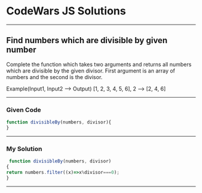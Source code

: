 # CodeWars JS Solutions

---

## Find numbers which are divisible by given number

Complete the function which takes two arguments and returns all numbers which are divisible by the given divisor. First argument is an array of numbers and the second is the divisor.

Example(Input1, Input2 --> Output)
[1, 2, 3, 4, 5, 6], 2 --> [2, 4, 6]


---

### Given Code


```js
function divisibleBy(numbers, divisor){
}
```

---

### My Solution 


```js
 function divisibleBy(numbers, divisor)
{
return numbers.filter((x)=>x%divisor===0);
}
```


---


